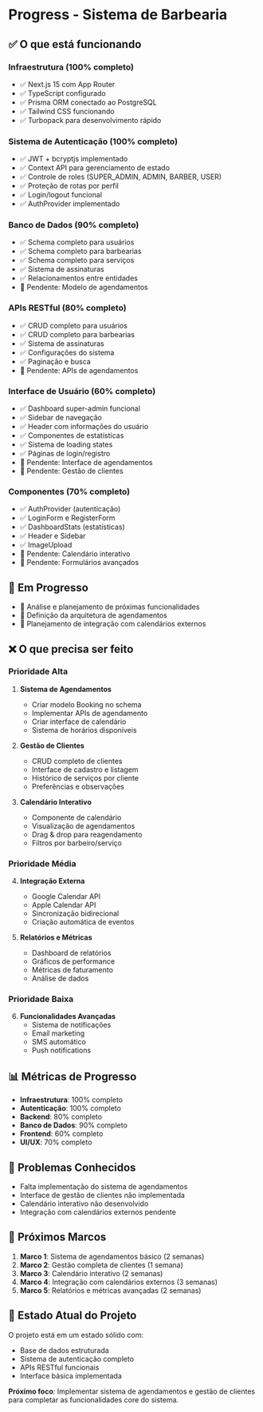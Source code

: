 # Progress - Sistema de Barbearia

## ✅ O que está funcionando

### Infraestrutura (100% completo)
- ✅ Next.js 15 com App Router
- ✅ TypeScript configurado
- ✅ Prisma ORM conectado ao PostgreSQL
- ✅ Tailwind CSS funcionando
- ✅ Turbopack para desenvolvimento rápido

### Sistema de Autenticação (100% completo)
- ✅ JWT + bcryptjs implementado
- ✅ Context API para gerenciamento de estado
- ✅ Controle de roles (SUPER_ADMIN, ADMIN, BARBER, USER)
- ✅ Proteção de rotas por perfil
- ✅ Login/logout funcional
- ✅ AuthProvider implementado

### Banco de Dados (90% completo)
- ✅ Schema completo para usuários
- ✅ Schema completo para barbearias
- ✅ Schema completo para serviços
- ✅ Sistema de assinaturas
- ✅ Relacionamentos entre entidades
- 🔄 Pendente: Modelo de agendamentos

### APIs RESTful (80% completo)
- ✅ CRUD completo para usuários
- ✅ CRUD completo para barbearias
- ✅ Sistema de assinaturas
- ✅ Configurações do sistema
- ✅ Paginação e busca
- 🔄 Pendente: APIs de agendamentos

### Interface de Usuário (60% completo)
- ✅ Dashboard super-admin funcional
- ✅ Sidebar de navegação
- ✅ Header com informações do usuário
- ✅ Componentes de estatísticas
- ✅ Sistema de loading states
- ✅ Páginas de login/registro
- 🔄 Pendente: Interface de agendamentos
- 🔄 Pendente: Gestão de clientes

### Componentes (70% completo)
- ✅ AuthProvider (autenticação)
- ✅ LoginForm e RegisterForm
- ✅ DashboardStats (estatísticas)
- ✅ Header e Sidebar
- ✅ ImageUpload
- 🔄 Pendente: Calendário interativo
- 🔄 Pendente: Formulários avançados

## 🔄 Em Progresso
- 🔄 Análise e planejamento de próximas funcionalidades
- 🔄 Definição da arquitetura de agendamentos
- 🔄 Planejamento de integração com calendários externos

## ❌ O que precisa ser feito

### Prioridade Alta
1. **Sistema de Agendamentos**
   - Criar modelo Booking no schema
   - Implementar APIs de agendamento
   - Criar interface de calendário
   - Sistema de horários disponíveis

2. **Gestão de Clientes**
   - CRUD completo de clientes
   - Interface de cadastro e listagem
   - Histórico de serviços por cliente
   - Preferências e observações

3. **Calendário Interativo**
   - Componente de calendário
   - Visualização de agendamentos
   - Drag & drop para reagendamento
   - Filtros por barbeiro/serviço

### Prioridade Média
4. **Integração Externa**
   - Google Calendar API
   - Apple Calendar API
   - Sincronização bidirecional
   - Criação automática de eventos

5. **Relatórios e Métricas**
   - Dashboard de relatórios
   - Gráficos de performance
   - Métricas de faturamento
   - Análise de dados

### Prioridade Baixa
6. **Funcionalidades Avançadas**
   - Sistema de notificações
   - Email marketing
   - SMS automático
   - Push notifications

## 📊 Métricas de Progresso
- **Infraestrutura**: 100% completo
- **Autenticação**: 100% completo
- **Backend**: 80% completo
- **Banco de Dados**: 90% completo
- **Frontend**: 60% completo
- **UI/UX**: 70% completo

## 🐛 Problemas Conhecidos
- Falta implementação do sistema de agendamentos
- Interface de gestão de clientes não implementada
- Calendário interativo não desenvolvido
- Integração com calendários externos pendente

## 🎯 Próximos Marcos
1. **Marco 1**: Sistema de agendamentos básico (2 semanas)
2. **Marco 2**: Gestão completa de clientes (1 semana)
3. **Marco 3**: Calendário interativo (2 semanas)
4. **Marco 4**: Integração com calendários externos (3 semanas)
5. **Marco 5**: Relatórios e métricas avançadas (2 semanas)

## 🚀 Estado Atual do Projeto
O projeto está em um estado sólido com:
- Base de dados estruturada
- Sistema de autenticação completo
- APIs RESTful funcionais
- Interface básica implementada

**Próximo foco**: Implementar sistema de agendamentos e gestão de clientes para completar as funcionalidades core do sistema.
